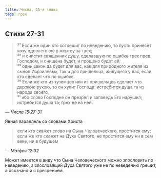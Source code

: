 ```yaml
---
title: Числа, 15-я глава
tags: грех
---
```


## Стихи 27-31

> ²⁷ Если же один кто согрешит по неведению, то пусть принесёт козу однолетнюю в жертву за грех;  
> ²⁸ и очистит священник душу, сделавшую по ошибке грех пред Господом, и очищена будет, и прощено будет ей;  
> ²⁹ один закон да будет для вас, как для природного жителя из сынов Израилевых, так и для пришельца, живущего у вас, если кто сделает
> что по ошибке.  
> ³⁰ Если же кто из туземцев или из пришельцев сделает что дерзкою рукою, то он хулит Господа: истребится душа та из народа своего,  
> ³¹ ибо слово Господне он презрел и заповедь Его нарушил; истребится душа та; грех её на ней.

— <cite>Числа&nbsp;15:27-31</cite>

Явная параллель со словами Христа

> если кто скажет слово на Сына Человеческого, простится ему; если же кто скажет на Духа Святого, не простится ему ни в сём веке, ни в будущем

— <cite>Матфея&nbsp;12:32</cite>

Может имеется в виду что Сына Человеческого можно злословить по неведению, а злословящий Духа Святого уже не по неведению грешит,
а осознано и с презрением.
